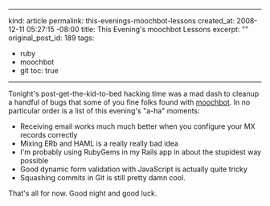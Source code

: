 ----- 
kind: article
permalink: this-evenings-moochbot-lessons
created_at: 2008-12-11 05:27:15 -08:00
title: This Evening's moochbot Lessons
excerpt: ""
original_post_id: 189
tags: 
- ruby
- moochbot
- git
toc: true
-----
Tonight's post-get-the-kid-to-bed hacking time was a mad dash to cleanup a handful of bugs that some of you fine folks found with [moochbot](http://moochbot.com). In no particular order is a list of this evening's "a-ha" moments:

*  Receiving email works much much better when you configure your MX records correctly
*  Mixing ERb and HAML is a really really bad idea
*  I'm probably using RubyGems in my Rails app in about the stupidest way possible
*  Good dynamic form validation with JavaScript is actually quite tricky
*  Squashing commits in Git is still pretty damn cool.

That's all for now. Good night and good luck.


